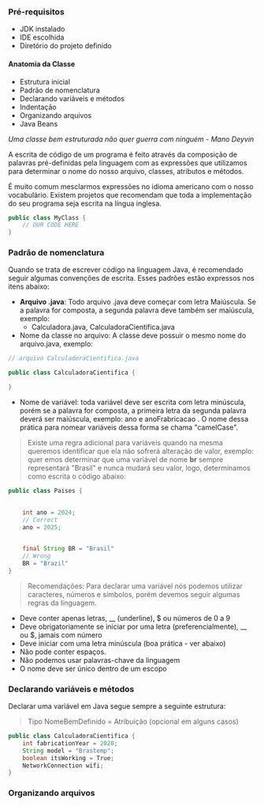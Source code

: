 
### Pré-requisitos

- JDK instalado
- IDE escolhida
- Diretório do projeto definido


#### Anatomia da Classe

- Estrutura inicial
- Padrão de nomenclatura
- Declarando variáveis e métodos
- Indentação
- Organizando arquivos
- Java Beans

*Uma classe bem estruturada não quer guerra com ninguém - Mano Deyvin*

A escrita de código de um programa é feito através da composição de palavras pré-definidas pela linguagem com as expressões que utilizamos para determinar o nome do nosso arquivo, classes, atributos e métodos.

É muito comum mesclarmos expressões no idioma americano com o nosso vocabulário. Existem projetos que recomendam que toda a implementação do seu programa seja escrita na língua inglesa.

```java
public class MyClass {
	// OUR CODE HERE
}
```

### Padrão de nomenclatura

Quando se trata de escrever código na linguagem Java, é recomendado seguir algumas convenções de escrita. Esses padrões estão expressos nos itens abaixo:

- **Arquivo .java**: Todo arquivo .java deve começar com letra Maiúscula. Se a palavra for composta, a segunda palavra deve também ser maiúscula, exemplo:
	- Calculadora.java, CalculadoraCientifica.java
- Nome da classe no arquivo: A classe deve possuir o mesmo nome do arquivo.java, exemplo:

```java
// arquivo CalculadoraCientifica.java

public class CalculadoraCientifica {

}
```

- Nome de variável: toda variável deve ser escrita com letra minúscula, porém se a palavra for composta, a primeira letra da segunda palavra deverá ser maiúscula, exemplo: ano e anoFrabricacao . O nome dessa prática para nomear variáveis dessa forma se chama "camelCase".

> Existe uma regra adicional para variáveis quando na mesma queremos identificar que ela não sofrerá alteração de valor, exemplo: quer emos determinar que uma variável de nome **br** sempre representará "Brasil" e nunca mudará seu valor, logo, determinamos como escrita o código abaixo:

```java
public class Paises {

	
	int ano = 2024;
	// Correct
	ano = 2025;

	
	final String BR = "Brasil"
	// Wrong
	BR = "Brazil"
}
```

> Recomendações: Para declarar uma variável nós podemos utilizar caracteres, números e símbolos, porém devemos seguir algumas regras da linguagem.

- Deve conter apenas letras, __ (underline), $ ou números de 0 a 9
- Deve obrigatoriamente se iniciar por uma letra (preferencialmente), __ ou $, jamais com número
- Deve iniciar com uma letra minúscula (boa prática - ver abaixo)
- Não pode conter espaços.
- Não podemos usar palavras-chave da linguagem
- O nome deve ser único dentro de um escopo

### Declarando variáveis e métodos

Declarar uma variável em Java segue sempre a seguinte estrutura:

> Tipo NomeBemDefinido = Atribuição (opcional em alguns casos)

``` Java
public class CalculadoraCientifica {
	int fabricationYear = 2020;
	String model = "Brastemp";
	boolean itsWorking = True;
	NetworkConnection wifi;
}
```

### Organizando arquivos

